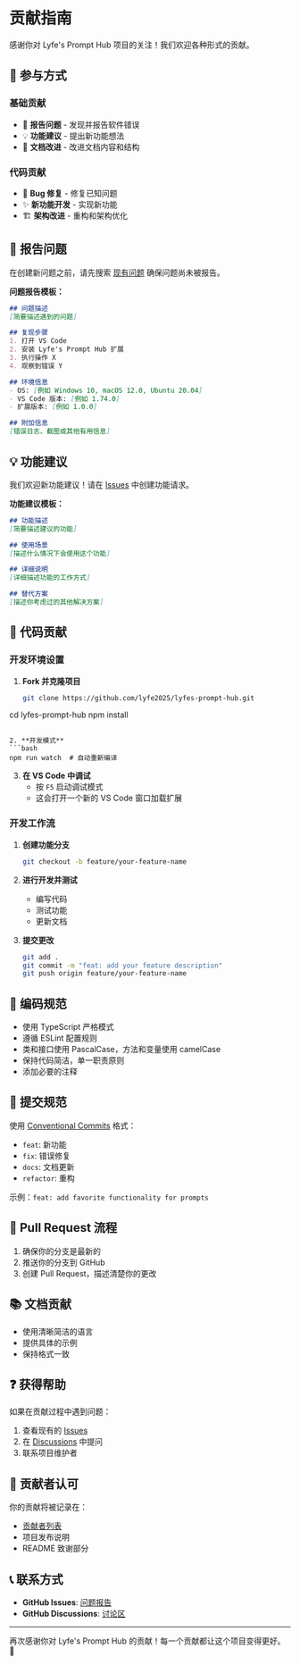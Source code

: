 # 贡献指南

感谢你对 Lyfe's Prompt Hub 项目的关注！我们欢迎各种形式的贡献。

## 🚀 参与方式

### 基础贡献
- 🐛 **报告问题** - 发现并报告软件错误
- 💡 **功能建议** - 提出新功能想法
- 📝 **文档改进** - 改进文档内容和结构

### 代码贡献
- 🔧 **Bug 修复** - 修复已知问题
- ✨ **新功能开发** - 实现新功能
- 🏗️ **架构改进** - 重构和架构优化

## 🐛 报告问题

在创建新问题之前，请先搜索 [现有问题](https://github.com/lyfe2025/lyfes-prompt-hub/issues) 确保问题尚未被报告。

**问题报告模板：**

```markdown
## 问题描述
[简要描述遇到的问题]

## 复现步骤
1. 打开 VS Code
2. 安装 Lyfe's Prompt Hub 扩展
3. 执行操作 X
4. 观察到错误 Y

## 环境信息
- OS: [例如 Windows 10, macOS 12.0, Ubuntu 20.04]
- VS Code 版本: [例如 1.74.0]
- 扩展版本: [例如 1.0.0]

## 附加信息
[错误日志、截图或其他有用信息]
```

## 💡 功能建议

我们欢迎新功能建议！请在 [Issues](https://github.com/lyfe2025/lyfes-prompt-hub/issues) 中创建功能请求。

**功能建议模板：**

```markdown
## 功能描述
[简要描述建议的功能]

## 使用场景
[描述什么情况下会使用这个功能]

## 详细说明
[详细描述功能的工作方式]

## 替代方案
[描述你考虑过的其他解决方案]
```

## 🔧 代码贡献

### 开发环境设置

1. **Fork 并克隆项目**
   ```bash
   git clone https://github.com/lyfe2025/lyfes-prompt-hub.git
cd lyfes-prompt-hub
   npm install
   ```

2. **开发模式**
   ```bash
   npm run watch  # 自动重新编译
   ```

3. **在 VS Code 中调试**
   - 按 `F5` 启动调试模式
   - 这会打开一个新的 VS Code 窗口加载扩展

### 开发工作流

1. **创建功能分支**
   ```bash
   git checkout -b feature/your-feature-name
   ```

2. **进行开发并测试**
   - 编写代码
   - 测试功能
   - 更新文档

3. **提交更改**
   ```bash
   git add .
   git commit -m "feat: add your feature description"
   git push origin feature/your-feature-name
   ```

## 📏 编码规范

- 使用 TypeScript 严格模式
- 遵循 ESLint 配置规则
- 类和接口使用 PascalCase，方法和变量使用 camelCase
- 保持代码简洁，单一职责原则
- 添加必要的注释

## 📝 提交规范

使用 [Conventional Commits](https://www.conventionalcommits.org/) 格式：

- `feat`: 新功能
- `fix`: 错误修复  
- `docs`: 文档更新
- `refactor`: 重构

示例：`feat: add favorite functionality for prompts`

## 🔄 Pull Request 流程

1. 确保你的分支是最新的
2. 推送你的分支到 GitHub  
3. 创建 Pull Request，描述清楚你的更改

## 📚 文档贡献

- 使用清晰简洁的语言
- 提供具体的示例
- 保持格式一致

## ❓ 获得帮助

如果在贡献过程中遇到问题：

1. 查看现有的 [Issues](https://github.com/lyfe2025/lyfes-prompt-hub/issues)
2. 在 [Discussions](https://github.com/lyfe2025/lyfes-prompt-hub/discussions) 中提问
3. 联系项目维护者

## 🎉 贡献者认可

你的贡献将被记录在：
- [贡献者列表](https://github.com/lyfe2025/lyfes-prompt-hub/contributors)
- 项目发布说明
- README 致谢部分

## 📞 联系方式

- **GitHub Issues**: [问题报告](https://github.com/lyfe2025/lyfes-prompt-hub/issues)
- **GitHub Discussions**: [讨论区](https://github.com/lyfe2025/lyfes-prompt-hub/discussions)

---

再次感谢你对 Lyfe's Prompt Hub 的贡献！每一个贡献都让这个项目变得更好。 🚀 